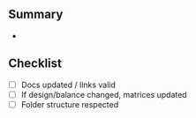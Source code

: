 ## Summary
- 

## Checklist
- [ ] Docs updated / links valid
- [ ] If design/balance changed, matrices updated
- [ ] Folder structure respected

